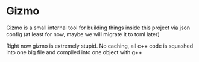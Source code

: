 # Gizmo

Gizmo is a small internal tool for building things inside this project via json config
(at least for now, maybe we will migrate it to toml later)

Right now gizmo is extremely stupid. No caching, all c++ code is squashed into one
big file and compiled into one object with g++
